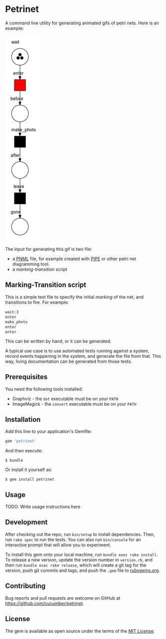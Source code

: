 # Petrinet

A command line utility for generating animated gifs of petri nets. Here is an example:

![x-ray](./examples/x-ray-machine/v1-problem.gif)

The input for generating this gif is two file:

* a [PNML](https://en.wikipedia.org/wiki/Petri_Net_Markup_Language) file, for example created with 
  [PIPE](https://sarahtattersall.github.io/PIPE/) or other petri net diagramming tool.
* a *marking-transition* script

## Marking-Transition script

This is a simple text file to specify the initial *marking* of the net, and transitions to fire. For example:

```
wait:3
enter
make_photo
enter
enter
```

This can be written by hand, or it can be generated.

A typical use case is to use automated tests running against a system, record events happening in the system,
and generate the file from that. This way, living documentation can be generated from those tests.

## Prerequisites

You need the following tools installed:

* Graphviz - the `dot` executable must be on your `PATH`
* ImageMagick - the `convert` executable must be on your `PATH`

## Installation

Add this line to your application's Gemfile:

```ruby
gem 'petrinet'
```

And then execute:

    $ bundle

Or install it yourself as:

    $ gem install petrinet

## Usage

TODO: Write usage instructions here

## Development

After checking out the repo, run `bin/setup` to install dependencies. Then, run `rake spec` to run the tests. You can also run `bin/console` for an interactive prompt that will allow you to experiment.

To install this gem onto your local machine, run `bundle exec rake install`. To release a new version, update the version number in `version.rb`, and then run `bundle exec rake release`, which will create a git tag for the version, push git commits and tags, and push the `.gem` file to [rubygems.org](https://rubygems.org).

## Contributing

Bug reports and pull requests are welcome on GitHub at https://github.com/cucumber/petrinet.

## License

The gem is available as open source under the terms of the [MIT License](https://opensource.org/licenses/MIT).
